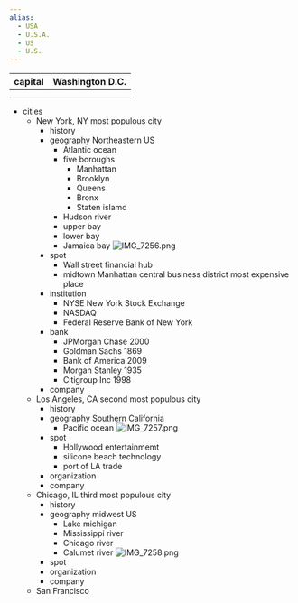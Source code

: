 ```yaml
---
alias:
  - USA
  - U.S.A.
  - US 
  - U.S.
---
```

| capital  | Washington D.C. |
| --- | --- |
|  |  |
|  |  |
- cities
    - New York, NY
        most populous city
        - history
        - geography
            Northeastern US
            - Atlantic ocean
            - five boroughs
                - Manhattan
                - Brooklyn
                - Queens
                - Bronx
                - Staten islamd
            - Hudson river
            - upper bay
            - lower bay
            - Jamaica bay
            ![IMG_7256.png](IMG_7256.png)
        - spot
            - Wall street
                financial hub
            - midtown Manhattan
                central business district
                most expensive place
        - institution
            - NYSE New York Stock Exchange
            - NASDAQ
            - Federal Reserve Bank of New York
        - bank
            - JPMorgan Chase 2000
            - Goldman Sachs 1869
            - Bank of America 2009
            - Morgan Stanley 1935
            - Citigroup Inc 1998
        - company
    - Los Angeles, CA
        second most populous city
        - history
        - geography
            Southern California
            - Pacific ocean
            ![IMG_7257.png](IMG_7257.png)
        - spot
            - Hollywood
                entertainmemt
            - silicone beach
                technology
            - port of LA
                trade
        - organization
        - company
    - Chicago, IL
        third most populous city
        - history
        - geography
            midwest US
            - Lake michigan
            - Mississippi river
            - Chicago river
            - Calumet river
            ![IMG_7258.png](IMG_7258.png)
        - spot
        - organization
        - company
    - San Francisco